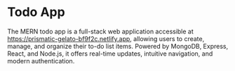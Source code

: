 # Todo App

The MERN todo app is a full-stack web application accessible at https://prismatic-gelato-bf9f2c.netlify.app, allowing users to create, manage, and organize their to-do list items. Powered by MongoDB, Express, React, and Node.js, it offers real-time updates, intuitive navigation, and modern authentication.

